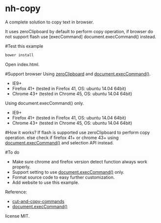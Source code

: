 # nh-copy
A complete solution to copy text in browser.

It uses zeroClipboard by default to perform copy operation, if browser do not support flash use [execCommand] document.execCommand() instead.

#Test this example

```js
bower install
```
Open index.html.

#Support browser
Using [zeroClipboard] and [document.execCommand()].
- IE9+
- Firefox 41+ (tested in Firefox 41, OS: ubuntu 14.04 64bit)
- Chrome 43+ (tested in Chrome 45, OS: ubuntu 14.04 64bit)

Using document.execCommand() only.
- IE9+
- Firefox 41+ (tested in Firefox 41, OS: ubuntu 14.04 64bit)
- Chrome 43+ (tested in Chrome 45, OS: ubuntu 14.04 64bit)

#How it works?
If flash is supported use zeroClipboard to perform copy operation.
else check if firefox 41+ or chrome 43+ using [document.execCommand()] and selection API instead.

#To do
- Make sure chrome and firefox version detect function always work properly.
- Support setting to use [document.execCommand()]  only.
- Format source code to easy further customization.
- Add website to use this example.

Reference:

* [cut-and-copy-commands]
* [document.execCommand()]

license MIT.


[//]: # (These are reference links used in the body of this note and get stripped out when the markdown processor does it's job. There is no need to format nicely because it shouldn't be seen. Thanks SO - http://stackoverflow.com/questions/4823468/store-comments-in-markdown-syntax)

[cut-and-copy-commands]: <https://developers.google.com/web/updates/2015/04/cut-and-copy-commands>
[document.execCommand()]: <https://developer.mozilla.org/en-US/docs/Web/API/Document/execCommand>
[zeroClipboard]: <http://zeroclipboard.org/>
